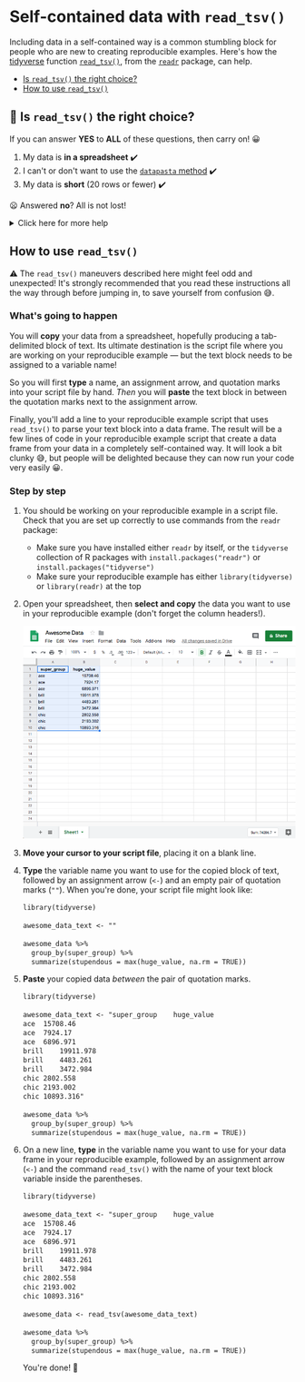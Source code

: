 [tips-code]: https://github.com/jcblum/community-faqs/blob/master/code-formatting_6246.md
[reprex]: reprex.md
[newbie]: reprex_newbie.md
[package]: reprex_package.md
[install]: reprex_install-packages.md
[shiny-cloud]: reprex_shiny_cloud.md
[data]: reprexdata_advanced.md
[dput]: reprexdata_dput.md
[datapasta]: reprexdata_datapasta.md
[readr]: reprexdata_readr.md
[remote]: reprexdata_remote.md

# Self-contained data with `read_tsv()`

Including data in a self-contained way is a common stumbling block for people who are new to creating reproducible examples. Here's how the [tidyverse](https://www.tidyverse.org/) function [`read_tsv()`](https://readr.tidyverse.org/reference/read_delim.html), from the [`readr`](https://readr.tidyverse.org/) package, can help.

- [Is `read_tsv()` the right choice?](#heading--rightchoice)   
- [How to use `read_tsv()`](#heading--howto)

<h2 id="heading--rightchoice">🛑 Is <code>read_tsv()</code> the right choice?</h2>

If you can answer **YES** to **ALL** of these questions, then carry on! :grinning:

1. My data is **in a spreadsheet** :heavy_check_mark:
2. I can't or don't want to use the [`datapasta` method]()  :heavy_check_mark:
3. My data is **short** (20 rows or fewer) :heavy_check_mark:

:frowning: Answered **no**? All is not lost!

<details>
<summary>Click here for more help</summary>

1. :thinking: My data is somewhere else.
	- Already loaded into R? The [`dput()` method]() might be a better fit.

2. :spaghetti: `datapasta` works fine on my system! 

   If the `datapasta` package works well for you, then you should probably try the [`datapasta` method](). It's a bit less fiddly than using `read_tsv()` and it can handle a wider variety of inputs.

3. :sweat_smile: My data is longer than 20 rows.

   In most cases, your reproducible example doesn't need all of your data. If your data is in a spreadsheet, try copying a small number of rows to a new spreadsheet and starting from there. If your data is on a webpage, try copying it into a spreadsheet first, and cutting it down to just a few rows.
   
   If you _really, truly_ need to include a whole lot of your own data in a reproducible example, then try [hosting your data online]().
   
</details>

<h2 id='heading--howto'>How to use <code>read_tsv()</code></h2>

:warning: The `read_tsv()` maneuvers described here might feel odd and unexpected! It's strongly recommended that you read these instructions all the way through before jumping in, to save yourself from confusion :sweat_smile:.

### What's going to happen

You will **copy** your data from a spreadsheet, hopefully producing a tab-delimited block of text. Its ultimate destination is the script file where you are working on your reproducible example — but the text block needs to be assigned to a variable name! 

So you will first **type** a name, an assignment arrow, and quotation marks into your script file by hand. _Then_ you will **paste** the text block in between the quotation marks next to the assignment arrow.

Finally, you'll add a line to your reproducible example script that uses `read_tsv()` to parse your text block into a data frame. The result will be a few lines of code in your reproducible example script that create a data frame from your data in a completely self-contained way. It will look a bit clunky :sweat_smile:, but people will be delighted because they can now run your code very easily :grinning:.

### Step by step

1. You should be working on your reproducible example in a script file. Check that you are set up correctly to use commands from the `readr` package:
	-  Make sure you have installed either `readr` by itself, or the `tidyverse` collection of R packages with `install.packages("readr")` or `install.packages("tidyverse")`
	- Make sure your reproducible example has either `library(tidyverse)` or `library(readr)` at the top

3. Open your spreadsheet, then **select and copy** the data you want to use in your reproducible example (don't forget the column headers!).

   ![awesome_data_sheet_selected](img/awesome_data_sheet_selected.png)

4. **Move your cursor to your script file**, placing it on a blank line.

5. **Type** the variable name you want to use for the copied block of text, followed by an assignment arrow (`<-`) and an empty pair of quotation marks (`""`). When you're done, your script file might look like:

   ```
   library(tidyverse)

   awesome_data_text <- ""

   awesome_data %>%
     group_by(super_group) %>%
     summarize(stupendous = max(huge_value, na.rm = TRUE))
   ```

6. **Paste** your copied data _between_ the pair of quotation marks.

   ```
   library(tidyverse)

   awesome_data_text <- "super_group	huge_value
   ace	15708.46
   ace	7924.17
   ace	6896.971
   brill	19911.978
   brill	4483.261
   brill	3472.984
   chic	2802.558
   chic	2193.002
   chic	10893.316"

   awesome_data %>%
     group_by(super_group) %>%
     summarize(stupendous = max(huge_value, na.rm = TRUE))
   ```

7. On a new line, **type** in the variable name you want to use for your data frame in your reproducible example, followed by an assignment arrow (`<-`) and the command `read_tsv()` with the name of your text block variable inside the parentheses.

   ```
   library(tidyverse)

   awesome_data_text <- "super_group	huge_value
   ace	15708.46
   ace	7924.17
   ace	6896.971
   brill	19911.978
   brill	4483.261
   brill	3472.984
   chic	2802.558
   chic	2193.002
   chic	10893.316"

   awesome_data <- read_tsv(awesome_data_text)

   awesome_data %>%
     group_by(super_group) %>%
     summarize(stupendous = max(huge_value, na.rm = TRUE))
   ```

   You're done! :tada:
<!--stackedit_data:
eyJoaXN0b3J5IjpbMjAzMTM2Nzc3MCwtODg0NTg1NzAyLDY3OT
Q2MzY1NSwtNjgzMTQ1MDMxLDQwNTA5MTYyMiwxNTc2ODYwMzg1
LC0xNzc4ODA2MTYwLDExMDAyMzc3MjUsLTE5MTYzODQ2ODIsLT
E2MDcxNjM1MzQsLTExNjg5NzA2NDMsMTYyODI2MzY2LDEyOTAx
NTk2MzBdfQ==
-->
